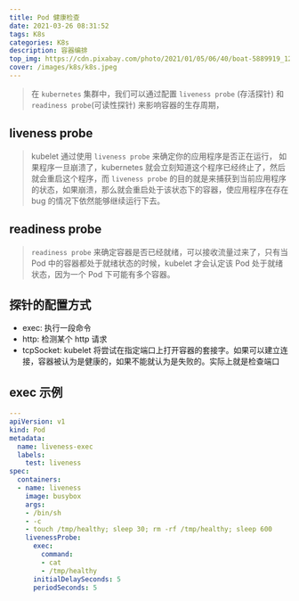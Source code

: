 ```yaml
---
title: Pod 健康检查
date: 2021-03-26 08:31:52
tags: K8s
categories: K8s
description: 容器编排
top_img: https://cdn.pixabay.com/photo/2021/01/05/06/40/boat-5889919_1280.png
cover: /images/k8s/k8s.jpeg
---
```

> 在 `kubernetes` 集群中，我们可以通过配置 `liveness probe` (存活探针) 和 `readiness probe`(可读性探针) 来影响容器的生存周期，

## liveness probe

> kubelet 通过使用 `liveness probe` 来确定你的应用程序是否正在运行， 如果程序一旦崩溃了，kubernetes 就会立刻知道这个程序已经终止了，然后就会重启这个程序，而 `liveness probe` 的目的就是来捕获到当前应用程序的状态，如果崩溃，那么就会重启处于该状态下的容器，使应用程序在存在 bug 的情况下依然能够继续运行下去。

## readiness probe

> `readiness probe` 来确定容器是否已经就绪，可以接收流量过来了，只有当 Pod 中的容器都处于就绪状态的时候，kubelet 才会认定该 Pod 处于就绪状态，因为一个 Pod 下可能有多个容器。

## 探针的配置方式

* exec: 执行一段命令
* http: 检测某个 http 请求
* tcpSocket: kubelet 将尝试在指定端口上打开容器的套接字。如果可以建立连接，容器被认为是健康的，如果不能就认为是失败的。实际上就是检查端口

## exec 示例

```yaml
---
apiVersion: v1
kind: Pod
metadata:
  name: liveness-exec
  labels:
    test: liveness
spec:
  containers:
  - name: liveness
    image: busybox
    args:
    - /bin/sh
    - -c
    - touch /tmp/healthy; sleep 30; rm -rf /tmp/healthy; sleep 600
    livenessProbe:
      exec:
        command:
        - cat
        - /tmp/healthy
      initialDelaySeconds: 5
      periodSeconds: 5
```
